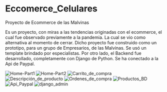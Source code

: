 # Eccomerce_Celulares
Proyecto de Ecommerce de las Malvinas

Es un proyecto, con miras a las tendencias originadas con el ecommerce, el cual fue observado previamente a la pandemia. 
La cual se vio como alternativa al momento de cerrar. Dicho proyecto fue construido como un prototipo, para un grupo de Empresarios, 
de las Malvinas. Se usó un template brindado por  especialistas.
Por otro lado, el Backend fue desarrollado, completamente con Django de Python. Se ha conectado a la Api de Paypal.


![Home-Part1](https://user-images.githubusercontent.com/57787417/166808205-120d6898-f4c6-4712-b08a-0dad4549d069.JPG)
![Home-Part2](https://user-images.githubusercontent.com/57787417/166808220-9b9dbe44-0fa6-4eb1-ad4f-518cc75bf088.JPG)
![Carrito_de_compra](https://user-images.githubusercontent.com/57787417/166808228-94206d17-e1c6-4f2c-a1a9-a368116694ce.JPG)
![Descripción_de_producto](https://user-images.githubusercontent.com/57787417/166808257-f7de655e-961b-4636-98de-4d6b6ab77c88.JPG)
![Ordenes_de_compra](https://user-images.githubusercontent.com/57787417/166808275-189c3f59-cf62-4e4d-91b0-0a1342f5a82b.JPG)
![Productos_BD](https://user-images.githubusercontent.com/57787417/166808283-bd889c5c-b218-4a50-b9a0-5b3ad88c2ba0.JPG)
![Api_Paypal](https://user-images.githubusercontent.com/57787417/166808292-48b11abf-8df6-43f1-ba8a-51fb3ce8a2d7.JPG)
![django_admin](https://user-images.githubusercontent.com/57787417/166808322-9c5eb7a6-a223-49be-8a38-43ef987f9ba9.JPG)
